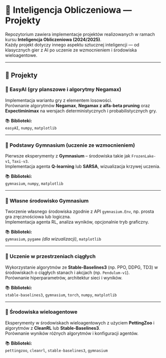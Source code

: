 # 🤖 Inteligencja Obliczeniowa — Projekty

Repozytorium zawiera implementacje projektów realizowanych w ramach kursu **Inteligencja Obliczeniowa (2024/2025)**.  
Każdy projekt dotyczy innego aspektu sztucznej inteligencji — od klasycznych gier z AI po uczenie ze wzmocnieniem i środowiska wieloagentowe.

---

## 📂 Projekty

### 🧩  EasyAI (gry planszowe i algorytmy Negamax)
Implementacja wariantu gry z elementem losowości.  
Porównanie algorytmów **Negamax**, **Negamax z alfa-beta pruning** oraz **Expectiminimax** na wersjach deterministycznych i probabilistycznych gry.

📚 **Biblioteki:**  
`easyAI`, `numpy`, `matplotlib`


---

### 🧠 Podstawy Gymnasium (uczenie ze wzmocnieniem)
Pierwsze eksperymenty z **Gymnasium** – środowiska takie jak `FrozenLake-v1`, `Taxi-v3`.  
Implementacja agenta **Q-learning** lub **SARSA**, wizualizacja krzywej uczenia.

📚 **Biblioteki:**  
`gymnasium`, `numpy`, `matplotlib`

---

### 🧱 Własne środowisko Gymnasium
Tworzenie własnego środowiska zgodnie z API `gymnasium.Env`, np. prosta gra zręcznościowa lub logiczna.  
Implementacja agenta RL, analiza wyników, opcjonalnie tryb graficzny.

📚 **Biblioteki:**  
`gymnasium`, `pygame` *(dla wizualizacji)*, `matplotlib`

---

### 🌊 Uczenie w przestrzeniach ciągłych
Wykorzystanie algorytmów ze **Stable-Baselines3** (np. PPO, DDPG, TD3) w środowiskach o ciągłych stanach i akcjach (np. `Pendulum-v1`).  
Porównanie hiperparametrów, architektur sieci i wyników.

📚 **Biblioteki:**  
`stable-baselines3`, `gymnasium`, `torch`, `numpy`, `matplotlib`

---

### 🤝 Środowiska wieloagentowe
Eksperymenty w środowiskach wieloagentowych z użyciem **PettingZoo** i algorytmów z **CleanRL** lub **Stable-Baselines3**.  
Porównanie wyników różnych algorytmów i konfiguracji agentów.

📚 **Biblioteki:**  
`pettingzoo`, `cleanrl`, `stable-baselines3`, `gymnasium`
